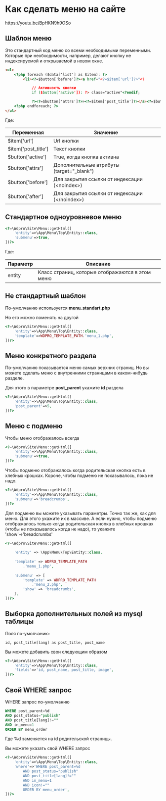 # Как cделать меню на сайте

<https://youtu.be/BpHKN9h9OSo>



## Шаблон меню

Это стандартный код меню со всеми необходимыми переменными. Которые при необходимости, например, делают кнопку не индексируемой и открываемой в новом окне.

```html
<ul>
	<?php foreach ($data['list'] as $item): ?>
		<li><?=$button['before']?><a href="<?=$item['url']?>"<?

			// Активность кнопки
			if ($button['active']):	?> class="active"<?endif;

			?><?=$button['attrs']?>><?=$item['post_title']?></a><?=$button['after']?></li>
	<?php endforeach; ?>
</ul>
```

Где:

| Переменная          | Значение                                         |
| ------------------- | ------------------------------------------------ |
| $item['url']        | Url кнопки                                       |
| $item['post_title'] | Текст кнопки                                     |
| $button['active']   | True, когда кнопка активна                       |
| $button['attrs']    | Дополнительные атрибуты (target="_blank")        |
| $button['before']   | Для закрытия ссылки от индексации (\<noindex\>)  |
| $button['after']    | Для закрытия ссылки от индексации (\</noindex\>) |



## Стандартное одноуровневое меню

```php
<?=\Wdpro\Site\Menu::getHtml([
	'entity'=>\App\Menu\Top\Entity::class,
    'submenu'=>true,
])?>
```

Где:

| Параметр | Описание                                        |
| -------- | ----------------------------------------------- |
| entity   | Класс страниц, которые отображаются в этом меню |



## Не стандартный шаблон

По-умолчанию используется **menu_standart.php**

Но его можно поменять на другой

```php
<?=\Wdpro\Site\Menu::getHtml([
	'entity'=>\App\Menu\Top\Entity::class,
	'template'=>WDPRO_TEMPLATE_PATH.'menu_1.php',
])?>
```



## Меню конкретного раздела

По-умолчанию показывается меню самых верхних страниц. Но вы можете сделать меню с внутренними страницами в каком-нибудь разделе.

Для этого в параметре **post_parent** укажите **id** раздела

```php
<?=\Wdpro\Site\Menu::getHtml([
	'entity'=>\App\Menu\Top\Entity::class,
	'post_parent'=>5,
])?>
```



## Меню с подменю

Чтобы меню отображалось всегда

```php
<?=\Wdpro\Site\Menu::getHtml([
	'entity'=>\App\Menu\Top\Entity::class,
	'submenu'=>true,
])?>
```

Чтобы подменю отображалось когда родительская кнопка есть в хлебных крошках. Короче, чтобы подменю не показывалось, пока не надо.

```php
<?=\Wdpro\Site\Menu::getHtml([
	'entity'=>\App\Menu\Top\Entity::class,
	'submenu'=>'breadcrumbs',
])?>
```

Для подменю вы можете указывать параметры. Точно так же, как для меню. Для этого укажите их в массиве. А если нужно, чтобы подменю отображалось только когда родительская кнопка в хлебных крошках (чтобы не показывалось когда не надо), то укажите 'show'=>'breadcrumbs'

```php
<?=\Wdpro\Site\Menu::getHtml([
    
	'entity' => \App\Menu\Top\Entity::class,
    
	'template' => WDPRO_TEMPLATE_PATH
    	.'menu_1.php',
    
	'submenu' => [
		'template' => WDPRO_TEMPLATE_PATH
        	.'menu_2.php',
		'show' => 'breadcrumbs',
	],
])?>
```



## Выборка дополнительных полей из mysql таблицы

Поля по-умолчанию:

`id, post_title[lang] as post_title, post_name`

Вы можете добавить свои следующим образом

```php
<?=\Wdpro\Site\Menu::getHtml([
	'entity'=>\App\Menu\Top\Entity::class,
	'fields'=>'id, post_name, post_title, image',
])?>
```



## Свой WHERE запрос

WHERE запрос по-умолчанию

```sql
WHERE post_parent=%d
AND post_status="publish"
AND post_title[lang]!=""
AND in_menu=1
ORDER BY menu_order
```

Где %d заменяется на id родительской страницы.

Вы можете указать свой WHERE запрос

```php
<?=\Wdpro\Site\Menu::getHtml([
	'entity'=>\App\Menu\Top\Entity::class,
	'where'=>'WHERE post_parent=%d
    	AND post_status="publish"
        AND post_title[lang]!=""
        AND in_menu=1
        AND icon!=""
        ORDER BY menu_order',
])?>
```



